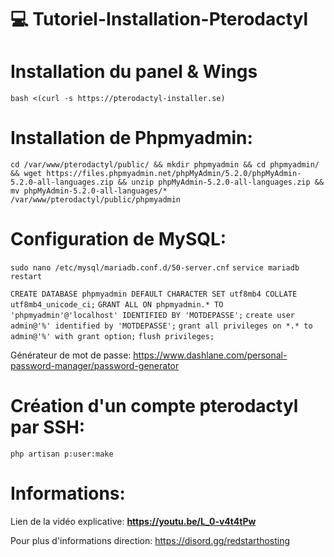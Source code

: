 # :computer: Tutoriel-Installation-Pterodactyl

# Installation du panel & Wings

`bash <(curl -s https://pterodactyl-installer.se)`

# Installation de Phpmyadmin:

`cd /var/www/pterodactyl/public/ && mkdir phpmyadmin && cd phpmyadmin/ && wget https://files.phpmyadmin.net/phpMyAdmin/5.2.0/phpMyAdmin-5.2.0-all-languages.zip && unzip phpMyAdmin-5.2.0-all-languages.zip && mv phpMyAdmin-5.2.0-all-languages/* /var/www/pterodactyl/public/phpmyadmin`

# Configuration de MySQL:

`sudo nano /etc/mysql/mariadb.conf.d/50-server.cnf`
`service mariadb restart`

`CREATE DATABASE phpmyadmin DEFAULT CHARACTER SET utf8mb4 COLLATE utf8mb4_unicode_ci;`
`GRANT ALL ON phpmyadmin.* TO 'phpmyadmin'@'localhost' IDENTIFIED BY 'MOTDEPASSE';`
`create user admin@'%' identified by 'MOTDEPASSE';`
`grant all privileges on *.* to admin@'%' with grant option;`
`flush privileges;`

Générateur de mot de passe: https://www.dashlane.com/personal-password-manager/password-generator

# Création d'un compte pterodactyl par SSH:

`php artisan p:user:make`

# Informations:

Lien de la vidéo explicative: **https://youtu.be/L_0-v4t4tPw**

Pour plus d'informations direction: https://disord.gg/redstarthosting
